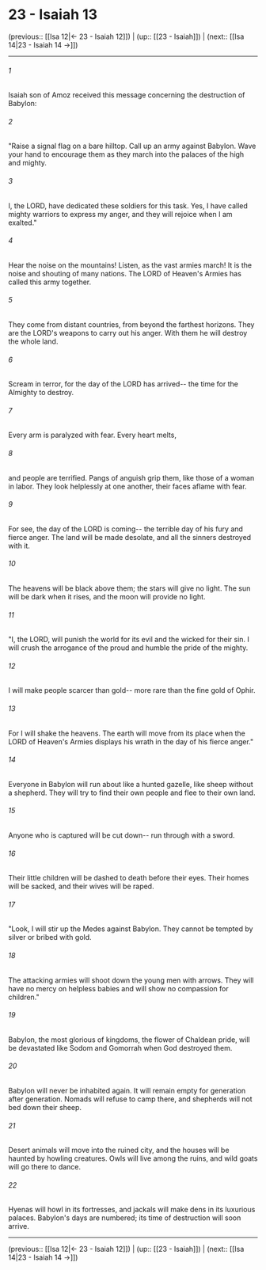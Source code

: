 # 23 - Isaiah 13

(previous:: [[Isa 12|← 23 - Isaiah 12]]) | (up:: [[23 - Isaiah]]) | (next:: [[Isa 14|23 - Isaiah 14 →]])

***


###### 1 
Isaiah son of Amoz received this message concerning the destruction of Babylon: 

###### 2 
"Raise a signal flag on a bare hilltop. Call up an army against Babylon. Wave your hand to encourage them as they march into the palaces of the high and mighty. 

###### 3 
I, the LORD, have dedicated these soldiers for this task. Yes, I have called mighty warriors to express my anger, and they will rejoice when I am exalted." 

###### 4 
Hear the noise on the mountains! Listen, as the vast armies march! It is the noise and shouting of many nations. The LORD of Heaven's Armies has called this army together. 

###### 5 
They come from distant countries, from beyond the farthest horizons. They are the LORD's weapons to carry out his anger. With them he will destroy the whole land. 

###### 6 
Scream in terror, for the day of the LORD has arrived-- the time for the Almighty to destroy. 

###### 7 
Every arm is paralyzed with fear. Every heart melts, 

###### 8 
and people are terrified. Pangs of anguish grip them, like those of a woman in labor. They look helplessly at one another, their faces aflame with fear. 

###### 9 
For see, the day of the LORD is coming-- the terrible day of his fury and fierce anger. The land will be made desolate, and all the sinners destroyed with it. 

###### 10 
The heavens will be black above them; the stars will give no light. The sun will be dark when it rises, and the moon will provide no light. 

###### 11 
"I, the LORD, will punish the world for its evil and the wicked for their sin. I will crush the arrogance of the proud and humble the pride of the mighty. 

###### 12 
I will make people scarcer than gold-- more rare than the fine gold of Ophir. 

###### 13 
For I will shake the heavens. The earth will move from its place when the LORD of Heaven's Armies displays his wrath in the day of his fierce anger." 

###### 14 
Everyone in Babylon will run about like a hunted gazelle, like sheep without a shepherd. They will try to find their own people and flee to their own land. 

###### 15 
Anyone who is captured will be cut down-- run through with a sword. 

###### 16 
Their little children will be dashed to death before their eyes. Their homes will be sacked, and their wives will be raped. 

###### 17 
"Look, I will stir up the Medes against Babylon. They cannot be tempted by silver or bribed with gold. 

###### 18 
The attacking armies will shoot down the young men with arrows. They will have no mercy on helpless babies and will show no compassion for children." 

###### 19 
Babylon, the most glorious of kingdoms, the flower of Chaldean pride, will be devastated like Sodom and Gomorrah when God destroyed them. 

###### 20 
Babylon will never be inhabited again. It will remain empty for generation after generation. Nomads will refuse to camp there, and shepherds will not bed down their sheep. 

###### 21 
Desert animals will move into the ruined city, and the houses will be haunted by howling creatures. Owls will live among the ruins, and wild goats will go there to dance. 

###### 22 
Hyenas will howl in its fortresses, and jackals will make dens in its luxurious palaces. Babylon's days are numbered; its time of destruction will soon arrive.

***

(previous:: [[Isa 12|← 23 - Isaiah 12]]) | (up:: [[23 - Isaiah]]) | (next:: [[Isa 14|23 - Isaiah 14 →]])
